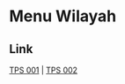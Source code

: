 # Menu Wilayah

## Link

[TPS 001](https://github.com/gigit-pemilu/pemilu-2024-94-papua-tengah/tree/main/pilpres/hitung-suara/sub/94-papua-tengah/sub/05-puncak/sub/15-sinak-barat/sub/2004-tagalame-i/sub/001-tps)
 | 
[TPS 002](https://github.com/gigit-pemilu/pemilu-2024-94-papua-tengah/tree/main/pilpres/hitung-suara/sub/94-papua-tengah/sub/05-puncak/sub/15-sinak-barat/sub/2004-tagalame-i/sub/002-tps)

